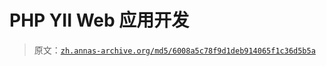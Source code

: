 # PHP YII Web 应用开发

> 原文：[`zh.annas-archive.org/md5/6008a5c78f9d1deb914065f1c36d5b5a`](https://zh.annas-archive.org/md5/6008a5c78f9d1deb914065f1c36d5b5a)